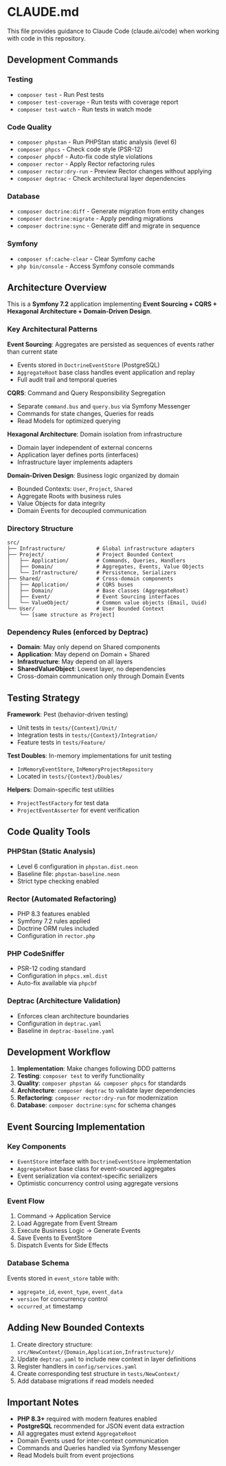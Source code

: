 # CLAUDE.md

This file provides guidance to Claude Code (claude.ai/code) when working with code in this repository.

## Development Commands

### Testing
- `composer test` - Run Pest tests
- `composer test-coverage` - Run tests with coverage report
- `composer test-watch` - Run tests in watch mode

### Code Quality
- `composer phpstan` - Run PHPStan static analysis (level 6)
- `composer phpcs` - Check code style (PSR-12)
- `composer phpcbf` - Auto-fix code style violations
- `composer rector` - Apply Rector refactoring rules
- `composer rector:dry-run` - Preview Rector changes without applying
- `composer deptrac` - Check architectural layer dependencies

### Database
- `composer doctrine:diff` - Generate migration from entity changes
- `composer doctrine:migrate` - Apply pending migrations
- `composer doctrine:sync` - Generate diff and migrate in sequence

### Symfony
- `composer sf:cache-clear` - Clear Symfony cache
- `php bin/console` - Access Symfony console commands

## Architecture Overview

This is a **Symfony 7.2** application implementing **Event Sourcing + CQRS + Hexagonal Architecture + Domain-Driven Design**.

### Key Architectural Patterns

**Event Sourcing**: Aggregates are persisted as sequences of events rather than current state
- Events stored in `DoctrineEventStore` (PostgreSQL)
- `AggregateRoot` base class handles event application and replay
- Full audit trail and temporal queries

**CQRS**: Command and Query Responsibility Segregation
- Separate `command.bus` and `query.bus` via Symfony Messenger
- Commands for state changes, Queries for reads
- Read Models for optimized querying

**Hexagonal Architecture**: Domain isolation from infrastructure
- Domain layer independent of external concerns
- Application layer defines ports (interfaces)
- Infrastructure layer implements adapters

**Domain-Driven Design**: Business logic organized by domain
- Bounded Contexts: `User`, `Project`, `Shared`
- Aggregate Roots with business rules
- Value Objects for data integrity
- Domain Events for decoupled communication

### Directory Structure

```
src/
├── Infrastructure/          # Global infrastructure adapters
├── Project/                 # Project Bounded Context
│   ├── Application/         # Commands, Queries, Handlers
│   ├── Domain/              # Aggregates, Events, Value Objects
│   └── Infrastructure/      # Persistence, Serializers
├── Shared/                  # Cross-domain components
│   ├── Application/         # CQRS buses
│   ├── Domain/              # Base classes (AggregateRoot)
│   ├── Event/               # Event Sourcing interfaces
│   └── ValueObject/         # Common value objects (Email, Uuid)
└── User/                    # User Bounded Context
    └── [same structure as Project]
```

### Dependency Rules (enforced by Deptrac)

- **Domain**: May only depend on Shared components
- **Application**: May depend on Domain + Shared
- **Infrastructure**: May depend on all layers
- **SharedValueObject**: Lowest layer, no dependencies
- Cross-domain communication only through Domain Events

## Testing Strategy

**Framework**: Pest (behavior-driven testing)
- Unit tests in `tests/{Context}/Unit/`
- Integration tests in `tests/{Context}/Integration/`
- Feature tests in `tests/Feature/`

**Test Doubles**: In-memory implementations for unit testing
- `InMemoryEventStore`, `InMemoryProjectRepository`
- Located in `tests/{Context}/Doubles/`

**Helpers**: Domain-specific test utilities
- `ProjectTestFactory` for test data
- `ProjectEventAsserter` for event verification

## Code Quality Tools

### PHPStan (Static Analysis)
- Level 6 configuration in `phpstan.dist.neon`
- Baseline file: `phpstan-baseline.neon`
- Strict type checking enabled

### Rector (Automated Refactoring)
- PHP 8.3 features enabled
- Symfony 7.2 rules applied
- Doctrine ORM rules included
- Configuration in `rector.php`

### PHP CodeSniffer
- PSR-12 coding standard
- Configuration in `phpcs.xml.dist`
- Auto-fix available via `phpcbf`

### Deptrac (Architecture Validation)
- Enforces clean architecture boundaries
- Configuration in `deptrac.yaml`
- Baseline in `deptrac-baseline.yaml`

## Development Workflow

1. **Implementation**: Make changes following DDD patterns
2. **Testing**: `composer test` to verify functionality
3. **Quality**: `composer phpstan && composer phpcs` for standards
4. **Architecture**: `composer deptrac` to validate layer dependencies
5. **Refactoring**: `composer rector:dry-run` for modernization
6. **Database**: `composer doctrine:sync` for schema changes

## Event Sourcing Implementation

### Key Components
- `EventStore` interface with `DoctrineEventStore` implementation
- `AggregateRoot` base class for event-sourced aggregates
- Event serialization via context-specific serializers
- Optimistic concurrency control using aggregate versions

### Event Flow
1. Command → Application Service
2. Load Aggregate from Event Stream
3. Execute Business Logic → Generate Events
4. Save Events to EventStore
5. Dispatch Events for Side Effects

### Database Schema
Events stored in `event_store` table with:
- `aggregate_id`, `event_type`, `event_data`
- `version` for concurrency control
- `occurred_at` timestamp

## Adding New Bounded Contexts

1. Create directory structure: `src/NewContext/{Domain,Application,Infrastructure}/`
2. Update `deptrac.yaml` to include new context in layer definitions
3. Register handlers in `config/services.yaml`
4. Create corresponding test structure in `tests/NewContext/`
5. Add database migrations if read models needed

## Important Notes

- **PHP 8.3+** required with modern features enabled
- **PostgreSQL** recommended for JSON event data extraction
- All aggregates must extend `AggregateRoot`
- Domain Events used for inter-context communication
- Commands and Queries handled via Symfony Messenger
- Read Models built from event projections